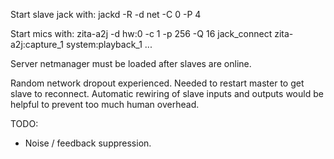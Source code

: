 Start slave jack with:
  jackd -R -d net -C 0 -P 4

Start mics with:
  zita-a2j -d hw:0 -c 1 -p 256 -Q 16
  jack_connect zita-a2j:capture_1 system:playback_1
  ...

Server netmanager must be loaded after slaves are online.

Random network dropout experienced. Needed to restart master to get slave to reconnect.
Automatic rewiring of slave inputs and outputs would be helpful to prevent too much human overhead.

TODO:
* Noise / feedback suppression.

